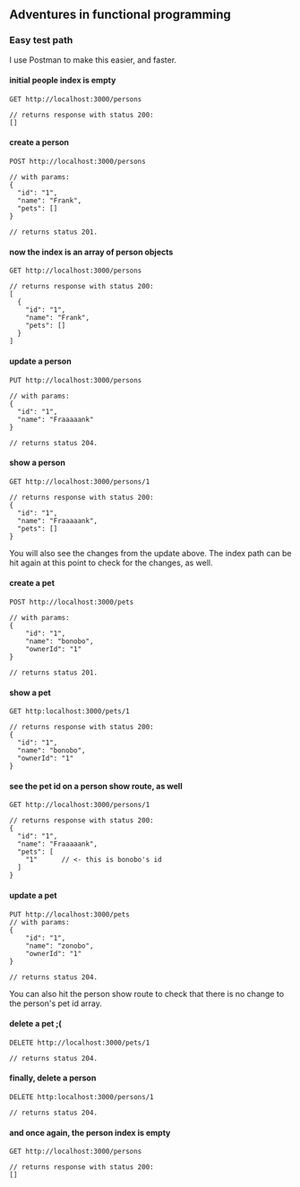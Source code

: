 ## Adventures in functional programming

### Easy test path

I use Postman to make this easier, and faster.

#### initial people index is empty
```
GET http://localhost:3000/persons

// returns response with status 200:
[]
```

#### create a person
```
POST http://localhost:3000/persons

// with params:
{
  "id": "1",
  "name": "Frank",
  "pets": []   
}

// returns status 201.
```

#### now the index is an array of person objects
```
GET http://localhost:3000/persons

// returns response with status 200:
[
  {
    "id": "1",
    "name": "Frank",
    "pets": []
  }
]
```

#### update a person
```
PUT http://localhost:3000/persons

// with params:
{
  "id": "1",
  "name": "Fraaaaank"
}

// returns status 204.
```

#### show a person
```
GET http://localhost:3000/persons/1

// returns response with status 200:
{
  "id": "1",
  "name": "Fraaaaank",
  "pets": []
}
```

You will also see the changes from the update above.
The index path can be hit again at this point to check for the changes, as well.

#### create a pet
```
POST http://localhost:3000/pets

// with params:
{
	"id": "1",
	"name": "bonobo",
	"ownerId": "1"
}

// returns status 201.
```

#### show a pet
```
GET http:localhost:3000/pets/1

// returns response with status 200:
{
  "id": "1",
  "name": "bonobo",
  "ownerId": "1"
}
```

#### see the pet id on a person show route, as well
```
GET http://localhost:3000/persons/1

// returns response with status 200:
{
  "id": "1",
  "name": "Fraaaaank",
  "pets": [
    "1"      // <- this is bonobo's id
  ]
}
```

#### update a pet
```
PUT http://localhost:3000/pets
// with params:
{
	"id": "1",
	"name": "zonobo",
	"ownerId": "1"
}

// returns status 204.
```

You can also hit the person show route to check that there is no change to the person's pet id array.

#### delete a pet ;(
```
DELETE http://localhost:3000/pets/1

// returns status 204.
```

#### finally, delete a person
```
DELETE http:localhost:3000/persons/1

// returns status 204.
```

#### and once again, the person index is empty 
```
GET http://localhost:3000/persons

// returns response with status 200:
[]
```